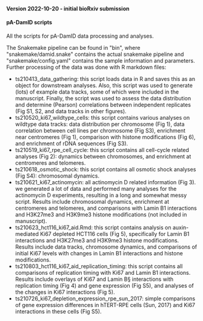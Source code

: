 #### Version 2022-10-20 - initial bioRxiv submission

#### pA-DamID scripts

All the scripts for pA-DamID data processing and analyses.

The Snakemake pipeline can be found in "bin", where "snakemake/damid.snake" contains the actual snakemake pipeline and "snakemake/config.yaml" contains the sample information and parameters. Further processing of the data was done with R markdown files:

  * ts210413_data_gathering: this script loads data in R and saves this as an object for downstream analyses. Also, this script was used to generate (lots) of example data tracks, some of which were included in the manuscript. Finally, the script was used to assess the data distribution and determine (Pearson) correlations between independent replicates (Fig S1, S2, and data tracks in other figures).
  * ts210520_ki67_wildtype_cells: this script contains various analyses on wildtype data tracks: data distribution per chromosome (Fig 1), data correlation between cell lines per chromosome (Fig S3), enrichment near centromeres (Fig 1), comparison with histone modifications (Fig 6), and enrichment of rDNA sequences (Fig S3).
  * ts210519_ki67_rpe_cell_cycle: this script contains all cell-cycle related analyses (Fig 2): dynamics between chromosomes, and enrichment at centromeres and telomeres.
  * ts210618_osmotic_shock: this script contains all osmotic shock analyses (Fig S4): chromosomal dynamics.
  * ts210621_ki67_actinomycin: all actinomycin D related information (Fig 3). we generated a lot of data and performed many analyses for the actinomycin D experiments, resulting in a long and somewhat messy script. Results include chromosomal dynamics, enrichment at centromeres and telomeres, and comparisons with Lamin B1 interactions and H3K27me3 and H3K9me3 histone modifications (not included in manuscript). 
  * ts210623_hct116_ki67_aid.Rmd: this script contains analysis on auxin-mediated Ki67 depleted HCT116 cells (Fig 5), specifically for Lamin B1 interactions and H3K27me3 and H3K9me3 histone modifications. Results include data tracks, chromosome dynamics, and comparisons of initial Ki67 levels with changes in Lamin B1 interactions and histone modifications.
  * ts210803_hct116_ki67_aid_replication_timing: this script contains all comparisons of replication timing with Ki67 and Lamin B1 interactions. Results include overlays of Ki67 and Lamin B§ interactions with replication timing (Fig 4) and gene expression (Fig S5), and analyses of the changes in Ki67 interactions (Fig 5). 
  * ts210726_ki67_depletion_expression_rpe_sun_2017: simple comparisons of gene expression differences in hTERT-RPE cells (Sun, 2017) and Ki67 interactions in these cells (Fig S5). 